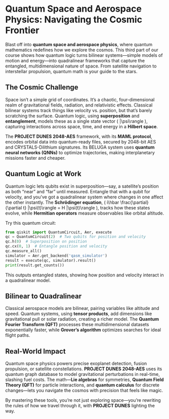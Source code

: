 # Quantum Space and Aerospace Physics: Navigating the Cosmic Frontier

Blast off into **quantum space and aerospace physics**, where quantum mathematics redefines how we explore the cosmos. This third part of our course shows how quantum logic turns bilinear systems—simple models of motion and energy—into quadralinear frameworks that capture the entangled, multidimensional nature of space. From satellite navigation to interstellar propulsion, quantum math is your guide to the stars.

## The Cosmic Challenge

Space isn’t a simple grid of coordinates. It’s a chaotic, four-dimensional realm of gravitational fields, radiation, and relativistic effects. Classical bilinear systems track things like velocity vs. position, but that’s barely scratching the surface. Quantum logic, using **superposition** and **entanglement**, models these as a single state vector \( |\psi\rangle \), capturing interactions across space, time, and energy in a **Hilbert space**.

The **PROJECT DUNES 2048-AES** framework, with its **MAML protocol**, encodes orbital data into quantum-ready files, secured by 2048-bit AES and CRYSTALS-Dilithium signatures. Its BELUGA system uses **quantum neural networks (QNNs)** to optimize trajectories, making interplanetary missions faster and cheaper.

## Quantum Logic at Work

Quantum logic lets qubits exist in superposition—say, a satellite’s position as both “near” and “far” until measured. Entangle that with a qubit for velocity, and you’ve got a quadralinear system where changes in one affect the other instantly. The **Schrödinger equation**, \( i\hbar \frac{\partial}{\partial t} |\psi(t)\rangle = H |\psi(t)\rangle \), tracks how these states evolve, while **Hermitian operators** measure observables like orbital altitude.

Try this quantum circuit:
```python
from qiskit import QuantumCircuit, Aer, execute
qc = QuantumCircuit(2)  # Two qubits for position and velocity
qc.h(0)  # Superposition on position
qc.cx(0, 1)  # Entangle position and velocity
qc.measure_all()
simulator = Aer.get_backend('qasm_simulator')
result = execute(qc, simulator).result()
print(result.get_counts())
```
This outputs entangled states, showing how position and velocity interact in a quadralinear model.

## Bilinear to Quadralinear

Classical aerospace models are bilinear, pairing variables like altitude and speed. Quantum systems, using **tensor products**, add dimensions like gravitational pull or solar radiation, creating a richer model. The **Quantum Fourier Transform (QFT)** processes these multidimensional datasets exponentially faster, while **Grover’s algorithm** optimizes searches for ideal flight paths.

## Real-World Impact

Quantum space physics powers precise exoplanet detection, fusion propulsion, or satellite constellations. **PROJECT DUNES 2048-AES** uses its quantum graph database to model gravitational perturbations in real-time, slashing fuel costs. The math—**Lie algebras** for symmetries, **Quantum Field Theory (QFT)** for particle interactions, and **quantum calculus** for discrete changes—lets you navigate the cosmos with precision that feels like magic.

By mastering these tools, you’re not just exploring space—you’re rewriting the rules of how we travel through it, with **PROJECT DUNES** lighting the way.
